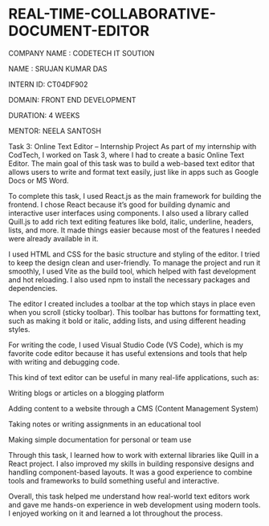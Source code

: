 # REAL-TIME-COLLABORATIVE-DOCUMENT-EDITOR

COMPANY NAME : CODETECH IT SOUTION

NAME : SRUJAN KUMAR DAS

INTERN ID: CT04DF902

DOMAIN: FRONT END DEVELOPMENT

DURATION: 4 WEEKS

MENTOR: NEELA SANTOSH

Task 3: Online Text Editor – Internship Project
As part of my internship with CodTech, I worked on Task 3, where I had to create a basic Online Text Editor. The main goal of this task was to build a web-based text editor that allows users to write and format text easily, just like in apps such as Google Docs or MS Word.

To complete this task, I used React.js as the main framework for building the frontend. I chose React because it’s good for building dynamic and interactive user interfaces using components. I also used a library called Quill.js to add rich text editing features like bold, italic, underline, headers, lists, and more. It made things easier because most of the features I needed were already available in it.

I used HTML and CSS for the basic structure and styling of the editor. I tried to keep the design clean and user-friendly. To manage the project and run it smoothly, I used Vite as the build tool, which helped with fast development and hot reloading. I also used npm to install the necessary packages and dependencies.

The editor I created includes a toolbar at the top which stays in place even when you scroll (sticky toolbar). This toolbar has buttons for formatting text, such as making it bold or italic, adding lists, and using different heading styles.

For writing the code, I used Visual Studio Code (VS Code), which is my favorite code editor because it has useful extensions and tools that help with writing and debugging code.

This kind of text editor can be useful in many real-life applications, such as:

Writing blogs or articles on a blogging platform

Adding content to a website through a CMS (Content Management System)

Taking notes or writing assignments in an educational tool

Making simple documentation for personal or team use

Through this task, I learned how to work with external libraries like Quill in a React project. I also improved my skills in building responsive designs and handling component-based layouts. It was a good experience to combine tools and frameworks to build something useful and interactive.

Overall, this task helped me understand how real-world text editors work and gave me hands-on experience in web development using modern tools. I enjoyed working on it and learned a lot throughout the process.
